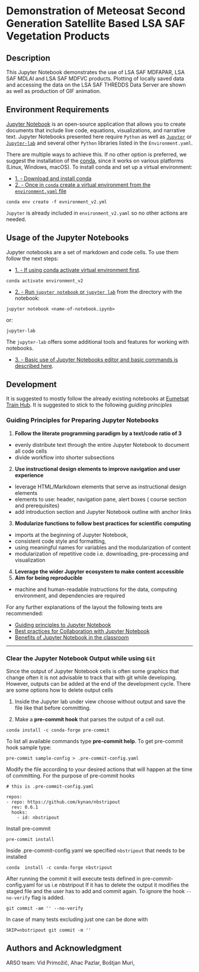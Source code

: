 # Demonstration of Meteosat Second Generation Satellite Based LSA SAF Vegetation Products


## Description
This Jupyter Notebook demonstrates the use of LSA SAF MDFAPAR, LSA SAF MDLAI and LSA SAF MDFVC products. Plotting of locally saved data and accessing the data on the LSA SAF THREDDS Data Server are shown as well as production of GIF animation.

## Environment Requirements
[Jupyter Notebook](https://jupyter.org) is an open-source application that allows you to create documents that include live code, equations, visualizations, and narrative text. Jupyter Notebooks presented here require `Python` as well as [`Jupyter`](https://jupyter.org/) or [`Jupyter-lab`](https://jupyter.org/) and several other `Python` libraries listed in the `Environment.yaml`.

There are multiple ways to achieve this. If no other option is preferred, we suggest the installation of the [conda](https://docs.conda.io/projects/conda/en/stable/index.html), since it works on various platforms (Linux, Windows, macOS). To install conda and set up a virtual environment:

* [1. - Download and install conda](https://docs.conda.io/projects/conda/en/stable/index.html)
* [2. - Once in `conda` create a virtual environment from the `environment.yaml` file](https://conda.io/projects/conda/en/latest/user-guide/tasks/manage-environments.html)
```
conda env create -f evnironment_v2.yml
```
`Jupyter` is already included in `environment_v2.yaml` so no other actions are needed.

## Usage of the Jupyter Notebooks
Jupyter notebooks are a set of markdown and code cells. To use them follow the next steps:

* [1. - If using conda activate virtual environment first](https://conda.io/projects/conda/en/latest/user-guide/tasks/manage-environments.html#activating-an-environment).
```
conda activate environment_v2
```

* [2. - Run `jupyter notebook` or `jupyter lab`](https://docs.jupyter.org/en/latest/running.html) from the directory with the notebook:
```
jupyter notebook <name-of-notebook.ipynb>
```
or:
```
jupyter-lab
```
The `jupyter-lab` offers some additional tools and features for working with notebooks.

* [3. - Basic use of Jupyter Notebooks editor and basic commands is described here](https://jupyter-notebook.readthedocs.io/en/stable/notebook.html).

## Development

It is suggested to mostly follow the already existing notebooks at [Eumetsat Train Hub](https://catalog.trainhub.eumetsat.int/).
It is suggested to stick to the following *guiding principles*

### Guiding Principles for Preparing Jupyter Notebooks
1. **Follow the literate programming paradigm by a text/code ratio of 3**
 *  evenly distribute text through the entire Jupyter Notebook to document all code cells
 *  divide workflow into shorter subsections 
2. **Use instructional design elements to improve navigation and user experience**
 *  leverage HTML/Markdown elements that serve as instructional design elements
 *  elements to use: header, navigation pane, alert boxes ( course section and prerequisites) 
 *  add introduction section and Jupyter Notebook outline with anchor links
3. **Modularize functions to follow best practices for scientific computing**
 *  imports at the beginning of Jupyter Notebook,
 *  consistent code style and formatting,
 *  using meaningful names for variables and the modularization of content
 *  modularization of repetitive code i.e. downloading, pre-processing and visualization
4. **Leverage the wider Jupyter ecosystem to make content accessible**
5. **Aim for being reproducible**
 *  machine and human-readable instructions for the data, computing environment, and dependencies are required


For any further explanations of the layout the following texts are recommended:
* [Guiding principles to Jupyter Notebook](https://www.mdpi.com/2072-4292/14/14/3359)
* [Best practices for Collaboration with Jupyter Notebook](https://arxiv.org/pdf/2202.07233.pdf)
* [Benefits of Jupyter Notebook in the classroom](https://sci-hub.st/10.1145/3368308.3415397)

---

### Clear the Jupyter Notebook Output while using `Git`

Since the output of Jupyter Notebook cells is often some graphics that change often it is not advisable to track that with git while developing.
However, outputs can be added at the end of the development cycle. 
There are some options how to delete output cells
 1. Inside the Jupyter lab under view choose without output and save the file like that before committing.

 2. Make a **pre-commit hook** that parses the output of a cell out.
```
conda install -c conda-forge pre-commit

```
To list all available commands type **pre-commit help**.
To get pre-commit hook sample type:
```
pre-commit sample-config > .pre-commit-config.yaml
```
Modify the file according to your desired actions that will happen at the time of committing.
For the purpose of pre-commit hooks
```
# this is .pre-commit-config.yaml

repos:
- repo: https://github.com/kynan/nbstripout
  rev: 0.6.1
  hooks:
    - id: nbstripout
```

Install pre-commit 
```
pre-commit install
```
Inside .pre-commit-config.yaml we specified `nbstripout` that needs to be installed
```
conda  install -c conda-forge nbstripout
```

After running the commit it will execute tests defined in pre-commit-config.yaml for us i.e nbstripout
If it has to delete the output it modifies the staged file and the user has to add and commit again.
To ignore the hook `--no-verify` flag is added.

```
git commit -am '' --no-verify
```

In case of many tests excluding just one can be done with
```
SKIP=nbstripout git commit -m ''
```


## Authors and Acknowledgment
ARSO team:
Vid Primožič,
Ahac Pazlar,
Boštjan Muri,

